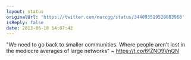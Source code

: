 ```yaml
---
layout: status
originalUrl: 'https://twitter.com/marcgg/status/344093519520083968'
isReply: false
date: 2013-06-10 14:07:42
---
```


"We need to go back to smaller communities. Where people aren’t lost in the mediocre averages of large networks" ~ https://t.co/6fZNO9VnQN
